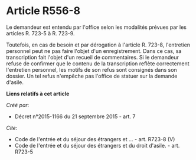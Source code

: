 # Article R556-8

Le demandeur est entendu par l'office selon les modalités prévues par les articles R. 723-5 à R. 723-9. 

Toutefois, en cas de besoin et par dérogation à l'article R. 723-8, l'entretien personnel peut ne pas faire l'objet d'un
enregistrement. Dans ce cas, sa transcription fait l'objet d'un recueil de commentaires. Si le demandeur refuse de confirmer
que le contenu de la transcription reflète correctement l'entretien personnel, les motifs de son refus sont consignés dans
son dossier. Un tel refus n'empêche pas l'office de statuer sur la demande d'asile.

**Liens relatifs à cet article**

_Créé par_:

  - Décret n°2015-1166 du 21 septembre 2015 - art. 7

_Cite_:

  - Code de l'entrée et du séjour des étrangers et ... - art. R723-8 (V)
  - Code de l'entrée et du séjour des étrangers et du droit d'asile. - art. R723-5

